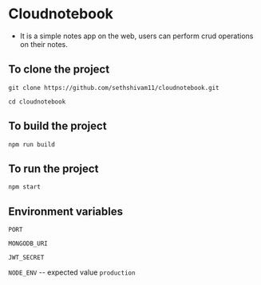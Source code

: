 # Cloudnotebook

- It is a simple notes app on the web, users can perform crud operations on their notes.

## To clone the project

`git clone https://github.com/sethshivam11/cloudnotebook.git`

`cd cloudnotebook`

## To build the project 

`npm run build`

## To run the project 

`npm start`

## Environment variables

`PORT`

`MONGODB_URI`

`JWT_SECRET`

`NODE_ENV` -- expected value `production`
